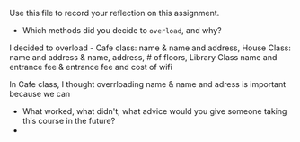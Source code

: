 Use this file to record your reflection on this assignment.

- Which methods did you decide to `overload`, and why?

I decided to overload - 
Cafe class: name & name and address, House Class: name and address & name, address, # of floors, Library Class name and entrance fee & entrance fee and cost of wifi 

In Cafe class, I thought overrloading name & name and adress is important because we can 

- What worked, what didn't, what advice would you give someone taking this course in the future?
- 
